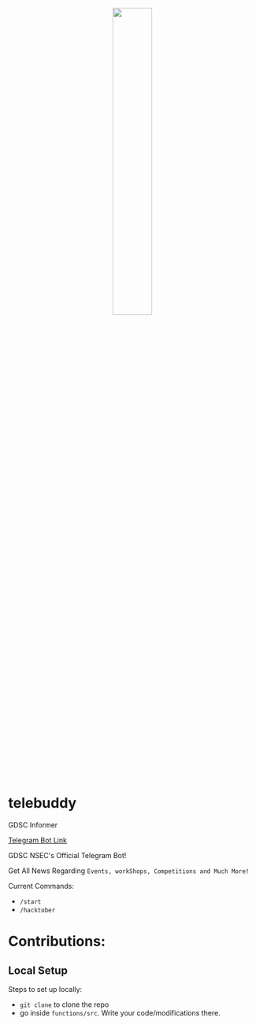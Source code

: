 <p align="center">
<img src="https://user-images.githubusercontent.com/38348296/194700380-35dbaaf9-7610-4b61-8806-bdb6e22dea6a.jpg" width="40%">
</p>

# telebuddy
GDSC Informer

[Telegram Bot Link](https://t.me/DscBuddy_bot)

GDSC NSEC's Official Telegram Bot!

Get All News Regarding `Events, workShops, Competitions and Much More!`

Current Commands:
- `/start`
- `/hacktober`

# Contributions:
## Local Setup
Steps to set up locally:
- `git clone` to clone the repo
- go inside `functions/src`. Write your code/modifications there.
